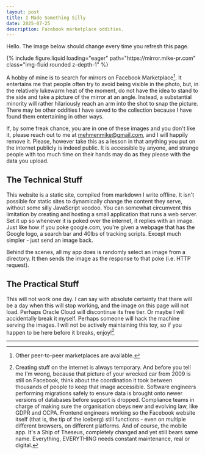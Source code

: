 ```yaml
---
layout: post
title: I Made Something Silly
date: 2025-07-25
description: Facebook marketplace oddities.
---
```


Hello. The image below should change every time you refresh this page.

<div style="display: flex; justify-content: center;">
    {% include figure.liquid
        loading="eager"
        path="https://mirror.mike-pr.com"
        class="img-fluid rounded z-depth-1"
    %}
</div>

A hobby of mine is to search for mirrors on Facebook Marketplace[^1]. It entertains me that people often try to avoid being visible in the photo, but, in the relatively lukewarm heat of the moment, do not have the idea to stand to the side and take a picture of the mirror at an angle. Instead, a substantial minority will rather hilariously reach an arm into the shot to snap the picture. There may be other oddities I have saved to the collection because I have found them entertaining in other ways.

If, by some freak chance, you are in one of these images and you don't like it, please reach out to me at mehmenmike@gmail.com, and I will happily remove it. Please, however take this as a lesson in that anything you put on the internet publicly is indeed public. It is accessible by anyone, and strange people with too much time on their hands may do as they please with the data you upload.

## The Technical Stuff

This website is a static site, compiled from markdown I write offline. It isn't possible for static sites to dynamically change the content they serve, without some silly JavaScript voodoo. You can somewhat circumvent this limitation by creating and hosting a small application that runs a web server. Set it up so whenever it is poked over the internet, it replies with an image. Just like how if you poke google.com, you're given a webpage that has the Google logo, a search bar and 40lbs of tracking scripts. Except much simpler - just send an image back.

Behind the scenes, all my app does is randomly select an image from a directory. It then sends the image as the response to that poke (i.e. HTTP request).

## The Practical Stuff

This will not work one day. I can say with absolute certainty that there will be a day when this will stop working, and the image on this page will not load. Perhaps Oracle Cloud will discontinue its free tier. Or maybe I will accidentally break it myself. Perhaps someone will hack the machine serving the images. I will not be actively maintaining this toy, so if you happen to be here before it breaks, enjoy![^2]

---

[^1]: Other peer-to-peer marketplaces are available.

[^2]: Creating stuff on the internet is always temporary. And before you tell me I'm wrong, because that picture of your wrecked car from 2009 is still on Facebook, think about the coordination it took between thousands of people to keep that image accessible. Software engineers performing migrations safely to ensure data is brought onto newer versions of databases before support is dropped. Compliance teams in charge of making sure the organisation obeys new and evolving law, like GDPR and CCPA. Frontend engineers working so the Facebook website itself (that is, the tip of the iceberg) still functions - even on multiple different browsers, on different platforms. And of course, the mobile app. It's a Ship of Theseus, completely changed and yet still bears same name. Everything, EVERYTHING needs constant maintenance, real or digital.

